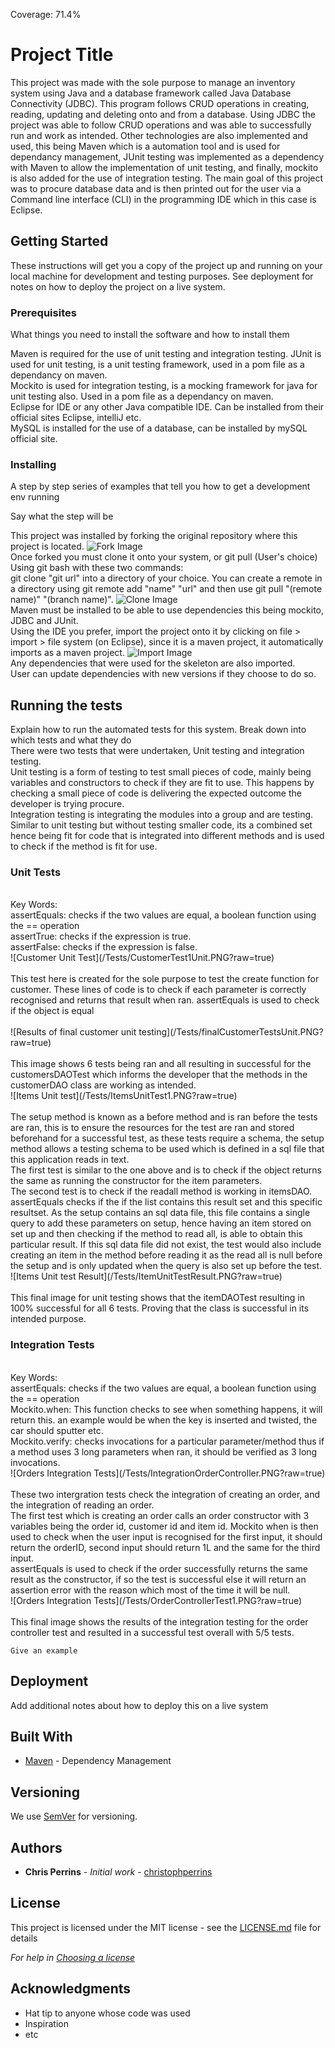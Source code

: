 Coverage: 71.4%
# Project Title

This project was made with the sole purpose to manage an inventory system using Java and a database framework called Java Database Connectivity (JDBC). This program follows CRUD operations in creating, reading, updating and deleting onto and from a database. Using JDBC the project was able to follow CRUD operations and was able to successfully run and work as intended. Other technologies are also implemented and used, this being Maven which is a automation tool and is used for dependancy management, JUnit testing was implemented as a dependency with Maven to allow the implementation of unit testing, and finally, mockito is also added for the use of integration testing. The main goal of this project was to procure database data and is then printed out for the user via a Command line interface (CLI) in the programming IDE which in this case is Eclipse.

## Getting Started

These instructions will get you a copy of the project up and running on your local machine for development and testing purposes. See deployment for notes on how to deploy the project on a live system.

### Prerequisites

What things you need to install the software and how to install them

Maven is required for the use of unit testing and integration testing.
JUnit is used for unit testing, is a unit testing framework, used in a pom file as a dependancy on maven.<br />
Mockito is used for integration testing, is a mocking framework for java for unit testing also. Used in a pom file as a dependancy on maven. <br />
Eclipse for IDE or any other Java compatible IDE. Can be installed from their official sites Eclipse, intelliJ etc. <br />
MySQL is installed for the use of a database, can be installed by mySQL official site. <br />


### Installing

A step by step series of examples that tell you how to get a development env running

Say what the step will be

This project was installed by forking the original repository where this project is located.
![Fork Image](Fork.PNG)
<br />
Once forked you must clone it onto your system, or git pull (User's choice) Using git bash with these two commands: <br />
git clone "git url" into a directory of your choice.
You can create a remote in a directory using git remote add "name" "url" and then use git pull "(remote name)" "(branch name)".
![Clone Image](Clone.PNG)
<br />
Maven must be installed to be able to use dependencies this being mockito, JDBC and JUnit.
<br />
Using the IDE you prefer, import the project onto it by clicking on file > import > file system (on Eclipse), since it is a maven project, it automatically imports as a maven project.
![Import Image](import.PNG)
<br />
Any dependencies that were used for the skeleton are also imported.
<br />
User can update dependencies with new versions if they choose to do so.
<br />

## Running the tests

Explain how to run the automated tests for this system. Break down into which tests and what they do
<br />
There were two tests that were undertaken, Unit testing and integration testing.
<br />
Unit testing is a form of testing to test small pieces of code, mainly being variables and constructors to check if they are fit to use. This happens by checking a small piece of code is delivering the expected outcome the developer is trying procure. 
<br />
Integration testing is integrating the modules into a group and are testing. Similar to unit testing but without testing smaller code, its a combined set hence being fit for code that is integrated into different methods and is used to check if the method is fit for use.

### Unit Tests 
<br />
Key Words: <br />
assertEquals: checks if the two values are equal, a boolean function using the == operation
<br />
assertTrue: checks if the expression is true.
<br />
assertFalse: checks if the expression is false.
<br />
![Customer Unit Test](/Tests/CustomerTest1Unit.PNG?raw=true)<br />
<br />
This test here is created for the sole purpose to test the create function for customer. These lines of code is to check if each parameter is correctly recognised and returns that result when ran. assertEquals is used to check if the object is equal 
<br />
<br />
![Results of final customer unit testing](/Tests/finalCustomerTestsUnit.PNG?raw=true)<br />
<br />
This image shows 6 tests being ran and all resulting in successful for the customersDAOTest which informs the developer that the methods in the customerDAO class are working as intended.
<br />
![Items Unit test](/Tests/ItemsUnitTest1.PNG?raw=true)<br />
<br />
The setup method is known as a before method and is ran before the tests are ran, this is to ensure the resources for the test are ran and stored beforehand for a successful test, as these tests require a schema, the setup method allows a testing schema to be used which is defined in a sql file that this application reads in text.
<br />
The first test is similar to the one above and is to check if the object returns the same as running the constructor for the item parameters.
<br />
The second test is to check if the readall method is working in itemsDAO. assertEquals checks if the if the list contains this result set and this specific resultset. As the setup contains an sql data file, this file contains a single query to add these parameters on setup, hence having an item stored on set up and then checking if the method to read all, is able to obtain this particular result. If this sql data file did not exist, the test would also include creating an item in the method before reading it as the read all is null before the setup and is only updated when the query is also set up before the test.
<br />
![Items Unit test Result](/Tests/ItemUnitTestResult.PNG?raw=true)<br />
<br />
This final image for unit testing shows that the itemDAOTest resulting in 100% successful for all 6 tests. Proving that the class is successful in its intended purpose.

### Integration Tests 
<br />
Key Words:<br />
assertEquals: checks if the two values are equal, a boolean function using the == operation
<br />
Mockito.when: This function checks to see when something happens, it will return this. an example would be when the key is inserted and twisted, the car should sputter etc.
<br />
Mockito.verify: checks invocations for a particular parameter/method thus if a method uses 3 long parameters when ran, it should be verified as 3 long invocations.
<br />
![Orders Integration Tests](/Tests/IntegrationOrderController.PNG?raw=true)<br />
<br />
These two intergration tests check the integration of creating an order, and the integration of reading an order.
<br />
The first test which is creating an order calls an order constructor with 3 variables being the order id, customer id and item id. Mockito when is then used to check when the user input is recognised for the first input, it should return the orderID, second input should return 1L and the same for the third input.
<br />
assertEquals is used to check if the order successfully returns the same result as the constructor, if so the test is successful else it will return an assertion error with the reason which most of the time it will be null.
<br />
![Orders Integration Tests](/Tests/OrderControllerTest1.PNG?raw=true)<br />
<br />
This final image shows the results of the integration testing for the order controller test and resulted in a successful test overall with  5/5 tests.


```
Give an example
```

## Deployment

Add additional notes about how to deploy this on a live system

## Built With

* [Maven](https://maven.apache.org/) - Dependency Management

## Versioning

We use [SemVer](http://semver.org/) for versioning.

## Authors

* **Chris Perrins** - *Initial work* - [christophperrins](https://github.com/christophperrins)

## License

This project is licensed under the MIT license - see the [LICENSE.md](LICENSE.md) file for details 

*For help in [Choosing a license](https://choosealicense.com/)*

## Acknowledgments

* Hat tip to anyone whose code was used
* Inspiration
* etc
